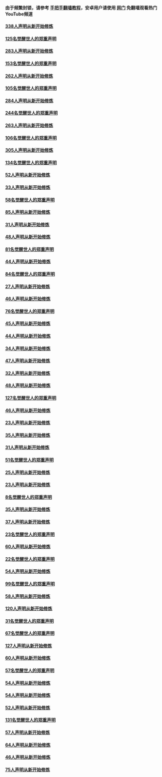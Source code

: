 #### 由于频繁封锁，请参考 [手把手翻墙教程](https://github.com/gfw-breaker/guides/wiki/)，安卓用户请使用 [网门](https://github.com/gfw-breaker/nogfw/blob/master/dl.md?t=04270600) 免翻墙观看热门YouTube频道 

#### [338人声明从新开始修炼](../pages/91/423540.md?t=04270600) 

#### [125名觉醒世人的郑重声明](../pages/91/423539.md?t=04270600) 

#### [283人声明从新开始修炼](../pages/91/423296.md?t=04270600) 

#### [153名觉醒世人的郑重声明](../pages/91/423295.md?t=04270600) 

#### [262人声明从新开始修炼](../pages/91/423004.md?t=04270600) 

#### [105名觉醒世人的郑重声明](../pages/91/423003.md?t=04270600) 

#### [284人声明从新开始修炼](../pages/91/422707.md?t=04270600) 

#### [244名觉醒世人的郑重声明](../pages/91/422706.md?t=04270600) 

#### [263人声明从新开始修炼](../pages/91/422553.md?t=04270600) 

#### [106名觉醒世人的郑重声明](../pages/91/422552.md?t=04270600) 

#### [305人声明从新开始修炼](../pages/91/422153.md?t=04270600) 

#### [134名觉醒世人的郑重声明](../pages/91/422152.md?t=04270600) 

#### [52人声明从新开始修炼](../pages/91/421846.md?t=04270600) 

#### [33人声明从新开始修炼](../pages/91/421804.md?t=04270600) 

#### [58名觉醒世人的郑重声明](../pages/91/421845.md?t=04270600) 

#### [85人声明从新开始修炼](../pages/91/421769.md?t=04270600) 

#### [31人声明从新开始修炼](../pages/91/421763.md?t=04270600) 

#### [48人声明从新开始修炼](../pages/91/421605.md?t=04270600) 

#### [81名觉醒世人的郑重声明](../pages/91/421656.md?t=04270600) 

#### [44人声明从新开始修炼](../pages/91/421544.md?t=04270600) 

#### [84名觉醒世人的郑重声明](../pages/91/421543.md?t=04270600) 

#### [27人声明从新开始修炼](../pages/91/421465.md?t=04270600) 

#### [46人声明从新开始修炼](../pages/91/421454.md?t=04270600) 

#### [76名觉醒世人的郑重声明](../pages/91/421453.md?t=04270600) 

#### [45人声明从新开始修炼](../pages/91/421452.md?t=04270600) 

#### [44人声明从新开始修炼](../pages/91/421422.md?t=04270600) 

#### [34人声明从新开始修炼](../pages/91/421322.md?t=04270600) 

#### [47人声明从新开始修炼](../pages/91/421264.md?t=04270600) 

#### [32人声明从新开始修炼](../pages/91/421225.md?t=04270600) 

#### [48人声明从新开始修炼](../pages/91/421202.md?t=04270600) 

#### [127名觉醒世人的郑重声明](../pages/91/421224.md?t=04270600) 

#### [46人声明从新开始修炼](../pages/91/421203.md?t=04270600) 

#### [23人声明从新开始修炼](../pages/91/421138.md?t=04270600) 

#### [35人声明从新开始修炼](../pages/91/421122.md?t=04270600) 

#### [31人声明从新开始修炼](../pages/91/421081.md?t=04270600) 

#### [51名觉醒世人的郑重声明](../pages/91/421080.md?t=04270600) 

#### [25人声明从新开始修炼](../pages/91/421020.md?t=04270600) 

#### [23人声明从新开始修炼](../pages/91/420884.md?t=04270600) 

#### [8名觉醒世人的郑重声明](../pages/91/420883.md?t=04270600) 

#### [35人声明从新开始修炼](../pages/91/420809.md?t=04270600) 

#### [37人声明从新开始修炼](../pages/91/420766.md?t=04270600) 

#### [23名觉醒世人的郑重声明](../pages/91/420765.md?t=04270600) 

#### [60人声明从新开始修炼](../pages/91/420727.md?t=04270600) 

#### [22名觉醒世人的郑重声明](../pages/91/420726.md?t=04270600) 

#### [54人声明从新开始修炼](../pages/91/420529.md?t=04270600) 

#### [99名觉醒世人的郑重声明](../pages/91/420528.md?t=04270600) 

#### [58人声明从新开始修炼](../pages/91/420198.md?t=04270600) 

#### [120人声明从新开始修炼](../pages/91/420141.md?t=04270600) 

#### [31名觉醒世人的郑重声明](../pages/91/420197.md?t=04270600) 

#### [67名觉醒世人的郑重声明](../pages/91/420140.md?t=04270600) 

#### [127人声明从新开始修炼](../pages/91/420082.md?t=04270600) 

#### [60人声明从新开始修炼](../pages/91/420081.md?t=04270600) 

#### [57名觉醒世人的郑重声明](../pages/91/420080.md?t=04270600) 

#### [54人声明从新开始修炼](../pages/91/419533.md?t=04270600) 

#### [54人声明从新开始修炼](../pages/91/419532.md?t=04270600) 

#### [52人声明从新开始修炼](../pages/91/419531.md?t=04270600) 

#### [131名觉醒世人的郑重声明](../pages/91/419530.md?t=04270600) 

#### [57人声明从新开始修炼](../pages/91/419430.md?t=04270600) 

#### [64人声明从新开始修炼](../pages/91/419429.md?t=04270600) 

#### [46人声明从新开始修炼](../pages/91/419428.md?t=04270600) 

#### [75人声明从新开始修炼](../pages/91/419427.md?t=04270600) 


